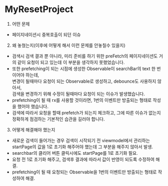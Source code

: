 # MyResetProject

1. 어떤 문제
- 페이지네이션시 중복호출이 되던 이슈
2. 왜 놓쳤는지(이후에 어떻게 해서 이런 문제를 안놓칠수 있을지)
- 검색시 검색 결과 뿐 아니라, 미리 준비를 하기 위한 preFetch의 페이지네이션도 거의 같이 요청이 되고 있는데 이 부분을 생각하지 못했었습니다.
- 또한 prefetching이 되는 시점에 생성한 Observable이 searchBar의 text 한 번이어야 하는데,   
  변경이 될때마다 요청이 되는 Observable로 생성하고, debounce도 사용하지 않아서,   
  검색을 변경하기 위해 수정이 될때마다 요청이 되는 이슈가 발생했습니다.
- prefetching이 될 때 rx를 사용할 것이라면, 1번의 이벤트만 방출되는 형태로 작성을 했어야 했습니다.
- 검색에 따라서 요청을 할때 prefetch가 되는지 체크하고, 그에 따른 이슈가 없는지 정확하게 점검하는 기본적인 습관을 길러야 합니다.
3. 어떻게 해결해야 했는지 
- 새로운 검색이 들어가는 경우 검색이 시작되기 전 viewmodel에서 관리하는 startPage의 값을 1로 초기화 해주어야 했는데 그 부분을 해주지 않아서 발생.
- searchbar의 클리어 버튼 클릭시에도 startPage를 1로 초기화 필요.
- 요청 전 1로 초기화 해주고, 검색후 결과에 따라서 값이 반영이 되도록 수정하여 해결.
- prefetching이 될 때 요청되는 Observable을 1번의 이벤트만 방출되는 형태로 작성하여 해결.
